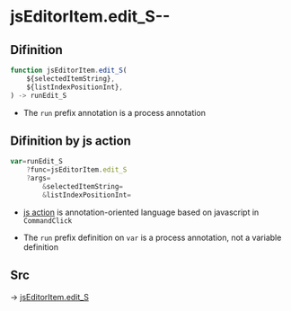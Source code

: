 # jsEditorItem.edit_S--

## Difinition

```js.js
function jsEditorItem.edit_S(
	${selectedItemString},
	${listIndexPositionInt},
) -> runEdit_S
```

- The `run` prefix annotation is a process annotation


## Difinition by js action

```js.js
var=runEdit_S
	?func=jsEditorItem.edit_S
	?args=
		&selectedItemString=
		&listIndexPositionInt=
```

- [js action](#) is annotation-oriented language based on javascript in `CommandClick`

- The `run` prefix definition on `var` is a process annotation, not a variable definition

## Src

-> [jsEditorItem.edit_S](https://github.com/puutaro/CommandClick/blob/master/app/src/main/java/com/puutaro/commandclick/fragment_lib/terminal_fragment/js_interface/list_index/JsEditorItem.kt#L27)



